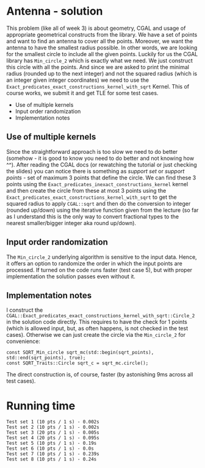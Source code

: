 # Antenna - solution
This problem (like all of week 3) is about geometry, CGAL and usage of appropriate geometrical constructs from the library. We have a set of points and want to find an antenna to cover all the points. Moreover, we want the antenna to have the smallest radius possible. In other words, we are looking for the smallest circle to include all the given points. Luckily for us the CGAL library has `Min_circle_2` which is exactly what we need. We just construct this circle with all the points. And since we are asked to print the minimal radius (rounded up to the next integer) and not the squared radius (which is an integer given integer coordinates) we need to use the `Exact_predicates_exact_constructions_kernel_with_sqrt` Kernel. This of course works, we submit it and get TLE for some test cases. 
- Use of multiple kernels
- Input order randomization
- Implementation notes

## Use of multiple kernels
Since the straightforward approach is too slow we need to do better (somehow - it is good to know you need to do better and not knowing how ^^). After reading the CGAL docs (or rewatching the tutorial or just checking the slides) you can notice there is something as *support set* or  *support points* - set of maximum 3 points that define the circle. We can find these 3 points using the `Exact_predicates_inexact_constructions_kernel` kernel and then create the circle from these at most 3 points using the `Exact_predicates_exact_constructions_kernel_with_sqrt` to get the squared radius to apply `CGAL::sqrt` and then do the conversion to integer (rounded up/down) using the iterative function given from the lecture (so far as I understand this is the only way to convert fractional types to the nearest smaller/bigger integer aka round up/down).

## Input order randomization
The `Min_circle_2` underlying algorithm is sensitive to the input data. Hence, it offers an option to randomize the order in which the input points are processed. If turned on the code runs faster (test case 5), but with proper implementation the solution passes even without it.

## Implementation notes
I construct the `CGAL::Exact_predicates_exact_constructions_kernel_with_sqrt::Circle_2` in the solution code directly. This requires to have the check for 1 points (which is allowed input, but, as often happens, is not checked in the test cases). Otherwise we can just create the circle via the `Min_circle_2` for convenience:

    const SQRT_Min_circle sqrt_mc(std::begin(sqrt_points), std::end(sqrt_points), true);
    const SQRT_Traits::Circle sqrt_c = sqrt_mc.circle();

The direct construction is, of course, faster (by astonishing 9ms across all test cases).

# Running time
    Test set 1 (10 pts / 1 s) - 0.002s
    Test set 2 (10 pts / 1 s) - 0.002s
    Test set 3 (20 pts / 1 s) - 0.005s
    Test set 4 (20 pts / 1 s) - 0.095s
    Test set 5 (10 pts / 1 s) - 0.19s
    Test set 6 (10 pts / 1 s) - 0.0s
    Test set 7 (10 pts / 1 s) - 0.239s
    Test set 8 (10 pts / 1 s) - 0.24s
